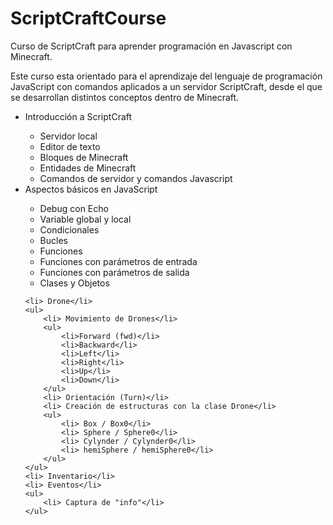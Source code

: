 # ScriptCraftCourse
Curso de ScriptCraft para aprender programación en Javascript con Minecraft.

Este curso esta orientado para el aprendizaje del lenguaje de programación JavaScript con comandos aplicados a un servidor ScriptCraft, desde el que se desarrollan distintos conceptos dentro de Minecraft.

<ul>
	<li> Introducción a ScriptCraft</li>
	<ul>
		<li>Servidor local</li>
		<li>Editor de texto </li>
		<li>Bloques de Minecraft</li>
		<li>Entidades de Minecraft</li>
		<li>Comandos de servidor y comandos Javascript</li>
	</ul>
	<li> Aspectos básicos en JavaScript</li>
	<ul>
		<li> Debug con Echo</li>
		<li> Variable global y local</li>
		<li> Condicionales</li>
		<li> Bucles</li>
		<li> Funciones</li>
		<li> Funciones con parámetros de entrada</li>
		<li> Funciones con parámetros de salida</li>
		<li> Clases y Objetos</li>
	</ul>

	<li> Drone</li>
	<ul>
		<li> Movimiento de Drones</li>
		<ul>
			<li>Forward (fwd)</li>
			<li>Backward</li>
			<li>Left</li>
			<li>Right</li>
			<li>Up</li>
			<li>Down</li>
		</ul>
		<li> Orientación (Turn)</li>
		<li> Creación de estructuras con la clase Drone</li>
		<ul>
			<li> Box / Box0</li>
			<li> Sphere / Sphere0</li>
			<li> Cylynder / Cylynder0</li>
			<li> hemiSphere / hemiSphere0</li>
		</ul>
	</ul>
	<li> Inventario</li>
	<li> Eventos</li>
	<ul>
		<li> Captura de "info"</li>
	</ul>
</ul>

